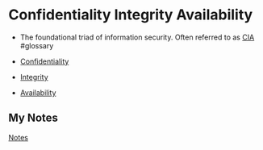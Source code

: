# Confidentiality Integrity Availability
- The foundational triad of information security. Often referred to as [CIA](cia-triad.md) #glossary 

- [Confidentiality](confidentiality.md)
- [Integrity](integrity.md)
- [Availability](availability.md)
## My Notes
[Notes](mynotes/confidentiality-integrity-availability-notes.md)
